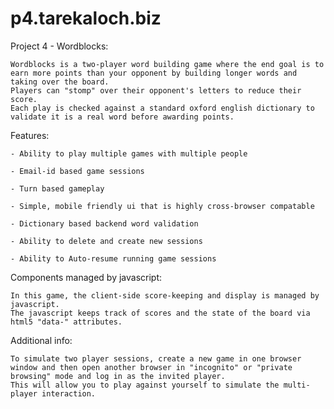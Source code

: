 p4.tarekaloch.biz
=================

Project 4 - Wordblocks:

	Wordblocks is a two-player word building game where the end goal is to earn more points than your opponent by building longer words and taking over the board. 
	Players can "stomp" over their opponent's letters to reduce their score. 
	Each play is checked against a standard oxford english dictionary to validate it is a real word before awarding points.

Features:

	- Ability to play multiple games with multiple people

	- Email-id based game sessions

	- Turn based gameplay

	- Simple, mobile friendly ui that is highly cross-browser compatable

	- Dictionary based backend word validation

	- Ability to delete and create new sessions

	- Ability to Auto-resume running game sessions


Components managed by javascript:

	In this game, the client-side score-keeping and display is managed by javascript.
	The javascript keeps track of scores and the state of the board via html5 "data-" attributes.

Additional info:

	To simulate two player sessions, create a new game in one browser window and then open another browser in "incognito" or "private browsing" mode and log in as the invited player. 
	This will allow you to play against yourself to simulate the multi-player interaction.



